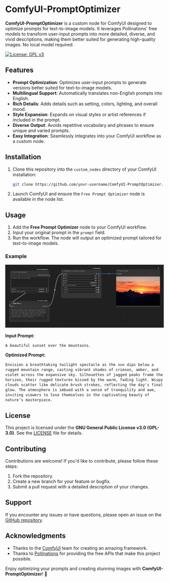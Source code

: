 # ComfyUI-PromptOptimizer

**ComfyUI-PromptOptimizer** is a custom node for ComfyUI designed to optimize prompts for text-to-image models. It leverages Pollinations' free models to transform user-input prompts into more detailed, diverse, and vivid descriptions, making them better suited for generating high-quality images. No local model required.

[![License: GPL v3](https://img.shields.io/badge/License-GPLv3-blue.svg)](https://www.gnu.org/licenses/gpl-3.0)


## Features

- **Prompt Optimization**: Optimizes user-input prompts to generate versions better suited for text-to-image models.
- **Multilingual Support**: Automatically translates non-English prompts into English.
- **Rich Details**: Adds details such as setting, colors, lighting, and overall mood.
- **Style Expansion**: Expands on visual styles or artist references if included in the prompt.
- **Diverse Output**: Avoids repetitive vocabulary and phrases to ensure unique and varied prompts.
- **Easy Integration**: Seamlessly integrates into your ComfyUI workflow as a custom node.


## Installation

1. Clone this repository into the `custom_nodes` directory of your ComfyUI installation:

   ```bash
   git clone https://github.com/your-username/ComfyUI-PromptOptimizer.git
   ```

2. Launch ComfyUI and ensure the `Free Prompt Optimizer` node is available in the node list.


## Usage

1. Add the **Free Prompt Optimizer** node to your ComfyUI workflow.
2. Input your original prompt in the `prompt` field.
3. Run the workflow. The node will output an optimized prompt tailored for text-to-image models.

### Example

![workflow](workflow.png)

**Input Prompt:**
```
A beautiful sunset over the mountains.
```

**Optimized Prompt:**
```
Envision a breathtaking twilight spectacle as the sun dips below a rugged mountain range, casting vibrant shades of crimson, amber, and violet across the expansive sky. Silhouettes of jagged peaks frame the horizon, their rugged textures kissed by the warm, fading light. Wispy clouds scatter like delicate brush strokes, reflecting the day's final glow. The atmosphere is imbued with a sense of tranquility and awe, inviting viewers to lose themselves in the captivating beauty of nature’s masterpiece.
```


## License

This project is licensed under the **GNU General Public License v3.0 (GPL-3.0)**. See the [LICENSE](LICENSE) file for details.

## Contributing

Contributions are welcome! If you'd like to contribute, please follow these steps:

1. Fork the repository.
2. Create a new branch for your feature or bugfix.
3. Submit a pull request with a detailed description of your changes.


## Support

If you encounter any issues or have questions, please open an issue on the [GitHub repository](https://github.com/your-username/ComfyUI-PromptOptimizer/issues).

## Acknowledgments

- Thanks to the [ComfyUI](https://github.com/comfyanonymous/ComfyUI) team for creating an amazing framework.
- Thanks to [Pollinations](https://pollinations.ai/) for providing the free APIs that make this project possible.


Enjoy optimizing your prompts and creating stunning images with **ComfyUI-PromptOptimizer**! 🚀

